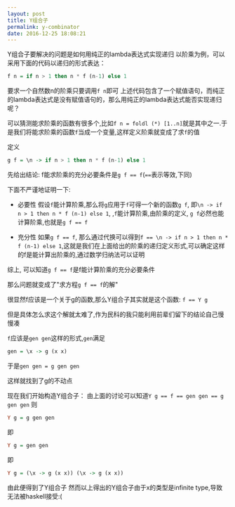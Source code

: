 ```yaml
---
layout: post
title: Y组合子
permalink: y-combinator 
date: 2016-12-25 18:08:21
---
```


Y组合子要解决的问题是如何用纯正的lambda表达式实现递归
以阶乘为例，可以采用下面的代码以递归的形式表达：
```haskell
f n = if n > 1 then n * f (n-1) else 1
```
要求一个自然数n的阶乘只要调用`f n`即可
上述代码包含了一个赋值语句，而纯正的lambda表达式是没有赋值语句的，那么用纯正的lambda表达式能否实现递归呢？


可以猜测能求阶乘的函数有很多个,比如`f n = foldl (*) [1..n]`就是其中之一.于是我们将能求阶乘的函数`f`当成一个变量,这样定义阶乘就变成了求`f`的值

定义
```haskell
g f = \n -> if n > 1 then n * f (n-1) else 1
```

先给出结论: f能求阶乘的充分必要条件是`g f == f`(`==`表示等效,下同)

下面不严谨地证明一下:

- 必要性
假设`f`能计算阶乘,那么将`g`应用于`f`可得一个新的函数`g f`, 即`\n -> if n > 1 then n * f (n-1) else 1`, ,`f`能计算阶乘,由阶乘的定义, `g f`必然也能计算阶乘,也就是`g f == f`

- 充分性
如果`g f == f`, 那么通过代换可以得到`f == \n -> if n > 1 then n * f (n-1) else 1`,这就是我们在上面给出的阶乘的递归定义形式,可以确定这样的f是能计算出阶乘的,通过数学归纳法可以证明

综上, 可以知道`g f == f`是f能计算阶乘的充分必要条件

那么问题就变成了"求方程`g f == f`的解"

很显然f应该是一个关于g的函数,那么Y组合子其实就是这个函数: `f == Y g`

但是具体怎么求这个解就太难了,作为民科的我只能利用前辈们留下的结论自己慢慢凑

`f`应该是`gen gen`这样的形式,`gen`满足
```haskell
gen = \x -> g (x x)
```
于是`gen gen = g gen gen`

这样就找到了g的不动点  

现在我们开始构造Y组合子：
由上面的讨论可以知道`Y g == f == gen gen == g gen gen`
则
```haskell
Y g = g gen gen
```
即
```haskell
Y g = gen gen
```
即
```haskell
Y g = (\x -> g (x x)) (\x -> g (x x))
```
由此便得到了Y组合子
然而以上得出的Y组合子由于x的类型是infinite type,导致无法被haskell接受:(
